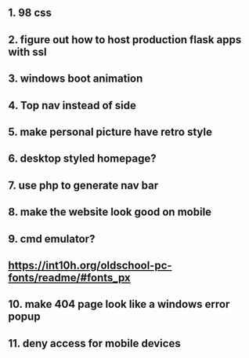 ## 1. 98 css
## 2. figure out how to host production flask apps with ssl
## 3. windows boot animation
## 4. Top nav instead of side
## 5. make personal picture have retro style
## 6. desktop styled homepage?
## 7. use php to generate nav bar
## 8. make the website look good on mobile 
## 9. cmd emulator?
## https://int10h.org/oldschool-pc-fonts/readme/#fonts_px
## 10. make 404 page look like a windows error popup
## 11. deny access for mobile devices
